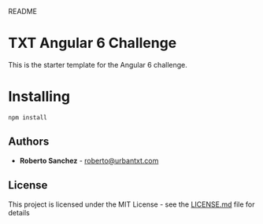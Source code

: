 
README

# TXT Angular 6 Challenge

This is the starter template for the Angular 6 challenge.

# Installing

```
npm install
```

## Authors

* **Roberto Sanchez** - roberto@urbantxt.com 

## License

This project is licensed under the MIT License - see the [LICENSE.md](LICENSE.md) file for details

